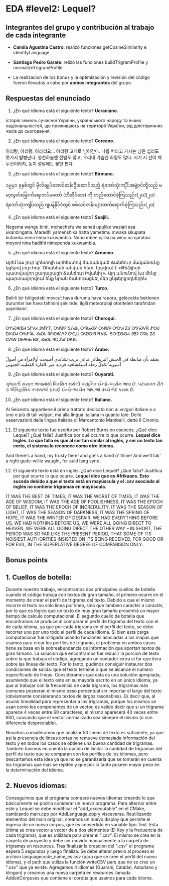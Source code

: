 # EDA #level2: Lequel?

## Integrantes del grupo y contribución al trabajo de cada integrante

* **Camila Agustina Castro**: realizó funciones getCosineSimilarity e identifyLanguage

* **Santiago Pedro Garate**: relizó las funciones buildTrigramProfile y normalizeTrigramProfile

* La realizacion de los bonus y la optimización y revisión del código fueron llevados a cabo por **ambos integrantes** del grupo

## Respuestas del enunciado

1. ¿En qué idioma está el siguiente texto? **Ucraniano.**

історія земель сучасної України, українського народу та інших національностей, що проживають на території України, від доісторичних часів до сьогодення.



2. ¿En qué idioma está el siguiente texto? **Coreano.**

아리랑, 아리랑, 아라리요... 아리랑 고개로 넘어간다. 나를 버리고 가시는 님은 십리도 못가서 발병난다. 청천하늘엔 잔별도 많고, 우리네 가슴엔 희망도 많다. 저기 저 산이 백두산이라지, 동지 섣달에도 꽃만 핀다.



3. ¿En qué idioma está el siguiente texto? **Birmano.**

၁၉၄၀ ခုနှစ်တွင် ဗိုလ်ချုပ်အောင်ဆန်းဦးဆောင်သည့် ရဲဘော်သုံးကျိပ်အဖွဲ့ဝင်တို့သည် ဗမာ့လွတ်မြောက်ရေးတပ်မတော် (ဘီအိုင်အေ) ကို တည်ထောင်ခဲ့ကြသည်။[၂၀][၂၀] ရဲဘော်သုံးကျိပ်သည် ဂျပန်နိုင်ငံတွင် စစ်သင်တန်းများတက်ရောက်ခဲ့ကြသည်။[၂၀]



4. ¿En qué idioma está el siguiente texto? **Suajili.**

Negema wangu binti, mchachefu wa sanati upulike wasiati asa ukanzingatia. Maradhi yamenshika hatta yametimu mwaka sikupata kutamka neno lema kukwambia. Ndoo mbee ujilisi na wino na qaratasi moyoni nina hadithi nimependa kukwambia.



5. ¿En qué idioma está el siguiente texto? **Armenio.**

Այժմ նա յուր կինտոյի արհեստով ժառանգած Ճանճուր մականունը կցելով յուր հոր՝ Օհանեսի անվան հետ, կոչվում է «Թիֆլիսի պատվավոր քաղաքացի Ճանճուր Իվանիչ»։ Այդ անունով ևս մենք պարտավորվում ենք նրան ծանոթացնել մեր ընթերցողներին։



6. ¿En qué idioma está el siguiente texto? **Turco.**

Belirli bir bölgedeki mevcut hava durumu hava raporu, gelecekte beklenen durumlar ise hava tahmini şeklinde, ilgili meteoroloji otoriteleri tarafından yayımlanır.



7. ¿En qué idioma está el siguiente texto? **Cheroqui.**

ᎤᎵᏍᏔᏴᏗ ᎦᎵᏙᏗ ᏭᎷᏤᎢ, ᎤᏗᏔᎮ ᎦᏁᎲ, ᎤᏲᏏᏍᎩ ᎤᏗᏔᎮ ᎤᏅᏗ ᏃᎴ ᎤᎩᏍᏙᎡ ᏑᎾᎴ ᎠᎩᏍᏗ ᎤᏂᏑᎸᏓ. ᎣᏍᏓ ᏄᎵᏍᏔᏁᎮ ᎤᏩᏌ ᎤᏪᏅᏒ ᎡᏙᎲ. ᎦᏅᏆᎶᏍᏗ ᏭᏴᎮ ᏣᏄᏏ ᏃᎴ ᏣᏁᎳ ᎠᏂᏎᏂᏏ ᏴᎩ, ᎣᏍᏓ ᏄᏩᏁᎴ ᎠᏦᏴ.



8. ¿En qué idioma está el siguiente texto? **Árabe.**

ُیعتقد بأن ضابطة في الجیش البریطاني تدعى بریت تشاندي أصبحت أولامرأة من أصول آسیویة ُتكملُ رحلة استكشافیة فردیة عبر .القارة القطبیة الجنوبی  



9. ¿En qué idioma está el siguiente texto? **Guyaratí.**

ગુજરાતી સંસ્કૃત ભાષામાંથી વિકસિત થયેલી આધુનિક ઈન્ડો-આર્યન ભાષા છે. પરંપરાગત રીતે ૩ ઐતિહાસિક તબક્કાઓ પ્રમાણે ઈન્ડો-આર્યન ભાષાઓ વચ્ચે ભેદ કરાય છે.



10. ¿En qué idioma está el siguiente texto? **Italiano.**

Al Seicento appartiene il primo trattato dedicato non ai volgari italiani o a uno o più di tali volgari, ma alla lingua italiana in quanto tale: Delle osservazioni della lingua italiana di Marcantonio Mambelli, detto il Cinonio.



11. El siguiente texto fue escrito por Robert Burns en escocés. ¿Qué dice Lequel? ¿Qué falla? Justifica por qué ocurre lo que ocurre. **Lequel dice Inglés. Lo que falla es que al ser tan similar al inglés, y ser un texto tan corto, el sistema lo reconoce como otro idioma.**

And there's a hand, my trusty fiere! and gie's a hand o' thine! And we’ll tak' a right gude-willie waught, for auld lang syne.



12. El siguiente texto está en inglés. ¿Qué dice Lequel? ¿Qué falla? Justifica por qué ocurre lo que ocurre. **Lequel dice que es   Afrikaans. Esto sucede debido a que el texto está en mayúscula y el .csv asociado al inglés no contiene trigramas en mayúscula.**

IT WAS THE BEST OF TIMES, IT WAS THE WORST OF TIMES,
IT WAS THE AGE OF WISDOM, IT WAS THE AGE OF FOOLISHNESS,
IT WAS THE EPOCH OF BELIEF, IT WAS THE EPOCH OF INCREDULITY,
IT WAS THE SEASON OF LIGHT, IT WAS THE SEASON OF DARKNESS,
IT WAS THE SPRING OF HOPE, IT WAS THE WINTER OF DESPAIR,
WE HAD EVERYTHING BEFORE US, WE HAD NOTHING BEFORE US,
WE WERE ALL GOING DIRECT TO HEAVEN, WE WERE ALL GOING DIRECT THE OTHER WAY
– IN SHORT, THE PERIOD WAS SO FAR LIKE THE PRESENT PERIOD, THAT SOME OF ITS NOISIEST AUTHORITIES INSISTED ON ITS BEING RECEIVED, FOR GOOD OR FOR EVIL, IN THE SUPERLATIVE DEGREE OF COMPARISON ONLY.



## Bonus points

## **1. Cuellos de botella:**
Durante nuestro trabajo, encontramos dos principales cuellos de botella cuando el código trabaja con textos de gran tamaño, el primero ocurre en el momento de crear el perfil de trigrama del texto. Debido a que el mismo recorre el texto no solo linea por linea, sino que tambien caractér a caractér, por lo que es lógico que un texto de muy gran tamaño presentrá un mayor tiempo de calculo computacional. El segundo cuello de botella que encontramos se produce al comparar el perfil de trigrama del texto con el de cada idioma, ya que por cada trigrama en el perfil del texto, se debe recorrer uno por uno todo el perfil de cada idioma. Si bien esta carga computacional fue mitigada usando funciones asociadas a los mapas que usamos para crear los perfiles de trigrama, el problema en ambos casos tiene se basa en la sobreabundancia de información que aportan textos de gran tamaño. La solucion que encontramos fue reducir la porcion de texto sobre la que trabaja el código, agregando un contador extra al for que itera sobre las lineas del texto. Por lo tanto, pudimos consiguir instaurar dos condiciones de salida: que el texto termine o que se alcance el numero especificado de líneas. Consideramos que esta es una solución apropiada, asumiendo que el texto este en su mayoría escrito en un único idioma, ya que al trabajar con la frecuencia de cada trigrama, los trigramas más comunes poseeran el mismo peso porcentual sin importar el largo del texto (obviamente considerando textos de largos rasonables). Es decir que, al asumir linealidad para representar a los trigramas, porque los mismos se usan como los componentes de un vector, es valido decir que si un trigrama aparece 4 veces entre 60 caractéres, el mismo aparecerá 40 veces entre 600, causando que el vector normalizado sea simepre el mismo (o con diferencia despreciable).
    
Nosotros consideramos que analizar 50 lineas de texto es suficiente, ya que asi la presencia de lineas cortas no remueve demasiada información del texto y en todos los casos se obtiene una buena cantidad de trigramas. También tuvimos en cuenta la opción de limitar la cantidad de trigramas del perfil de texto que se comparan con los perfiles de los idiomas, pero descartamos esta idea ya que no se garantizaria que se tomarán en cuenta los trigramas que más se repiten y que por lo tanto poseen mayor peso en la determinación del idioma.

## **2. Nuevos idiomas:**

Conseguimos que el programa compare nuevos idiomas creando lo que básicamente se podría coniderar un nuevo programa. Para alternar entre este y Lequel se debe modificar el "add_excecutable" en el CMake, cambiando main.cpp por AddLenguage.cpp y visceversa. Reutilizando elementos del main original, creamos un nuevo display que permite el ingreso de un nuevo corpus, que es convertido en variable tipo Text. Esta última se crea vector a vector de a dos elementos (El Key y la frecuencia de cada trigrama), que es utilizada para crear el ".csv". El mismo se crea en la carpeta de proyecto y debe ser movido manualmente a la carpeta de trigramas en resources. Tras finalizar la creacion del ".csv" el programa espera 5 segundos y luego finaliza. Se debe alterar previo al proceso el archivo languagecode_name_es.csv (para que se cree el perfil del nuevo idioma), y el path que utiliza la función writeCSV para que no se cree un ".csv" que ya existe. Agregamos 4 idiomas (Guaraní, Catalán, Asturiano y klingon) y creamos una nueva carpeta en resources llamada AddedCorpuses que contiene el corpus que usamos para cada idioma.   
